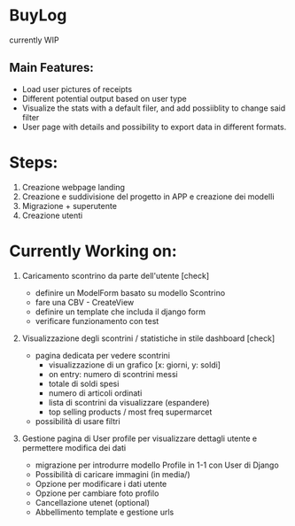 # BuyLog

currently WIP

## Main Features:
- Load user pictures of receipts
- Different potential output based on user type 
- Visualize the stats with a default filer, and add possiiblity to change said filter
- User page with details and possibility to export data in different formats.  


# Steps: 

1. Creazione webpage landing 
2. Creazione e suddivisione del progetto in APP e creazione dei modelli 
3. Migrazione + superutente
4. Creazione utenti 



# Currently Working on: 

1. Caricamento scontrino da parte dell'utente [check]
    - definire un ModelForm basato su modello Scontrino 
    - fare una CBV - CreateView 
    - definire un template che includa il django form 
    - verificare funzionamento con test 


2. Visualizzazione degli scontrini / statistiche in stile dashboard [check]
    - pagina dedicata per vedere scontrini 
        - visualizzazione di un grafico [x: giorni, y: soldi]
        - on entry: numero di scontrini messi
        - totale di soldi spesi 
        - numero di articoli ordinati 
        - lista di scontrini da visualizzare (espandere)
        - top selling products / most freq supermarcet 
    - possibilità di usare filtri 


3. Gestione pagina di User profile per visualizzare dettagli utente e permettere modifica dei dati
    - migrazione per introdurre modello Profile in 1-1 con User di Django
    - Possibilità di caricare immagini (in media/) 
    - Opzione per modificare i dati utente 
    - Opzione per cambiare foto profilo 
    - Cancellazione utenet (optional)
    - Abbellimento template e gestione urls
